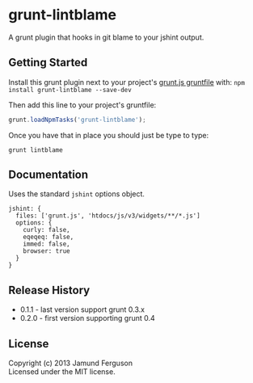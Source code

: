 # grunt-lintblame

A grunt plugin that hooks in git blame to your jshint output.

## Getting Started
Install this grunt plugin next to your project's [grunt.js gruntfile][getting_started] with: `npm install grunt-lintblame --save-dev`

Then add this line to your project's gruntfile:

```javascript
grunt.loadNpmTasks('grunt-lintblame');
```

Once you have that in place you should just be type to type:

    grunt lintblame

[grunt]: https://github.com/cowboy/grunt
[getting_started]: https://github.com/cowboy/grunt/blob/master/docs/getting_started.md

## Documentation

Uses the standard `jshint` options object.

    jshint: {
      files: ['grunt.js', 'htdocs/js/v3/widgets/**/*.js']
      options: {
        curly: false,
        eqeqeq: false,
        immed: false,
        browser: true
      }
    }

## Release History

* 0.1.1 - last version support grunt 0.3.x
* 0.2.0 - first version supporting grunt 0.4

## License
Copyright (c) 2013 Jamund Ferguson  
Licensed under the MIT license.
